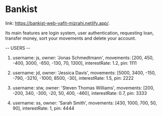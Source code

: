 # Bankist

link: https://bankist-web-yafit-mizrahi.netlify.app/.

Its main features are login system, user authentication, requesting loan, transfer money, sort your movements and delete your account.

-- USERS --
1. username: js, 
  owner: 'Jonas Schmedtmann',
  movements: [200, 450, -400, 3000, -650, -130, 70, 1300],
  interestRate: 1.2, 
  pin: 1111

2. username: jd, 
  owner: 'Jessica Davis',
  movements: [5000, 3400, -150, -790, -3210, -1000, 8500, -30],
  interestRate: 1.5,
  pin: 2222


3. username: stw,
  owner: 'Steven Thomas Williams',
  movements: [200, -200, 340, -300, -20, 50, 400, -460],
  interestRate: 0.7,
  pin: 3333

4. username: ss,
  owner: 'Sarah Smith',
  movements: [430, 1000, 700, 50, 90],
  interestRate: 1,
  pin: 4444
